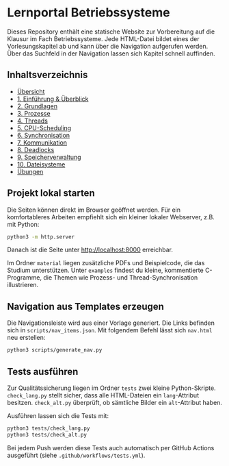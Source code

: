 # Lernportal Betriebssysteme

Dieses Repository enthält eine statische Website zur Vorbereitung auf die Klausur im Fach Betriebssysteme. Jede HTML-Datei bildet eines der Vorlesungskapitel ab und kann über die Navigation aufgerufen werden.
Über das Suchfeld in der Navigation lassen sich Kapitel schnell auffinden.

## Inhaltsverzeichnis

- [Übersicht](index.html)
- [1. Einführung & Überblick](01_einfuehrung.html)
- [2. Grundlagen](02_grundlagen.html)
- [3. Prozesse](03_prozesse.html)
- [4. Threads](04_threads.html)
- [5. CPU-Scheduling](05_scheduling.html)
- [6. Synchronisation](06_synchronisation.html)
- [7. Kommunikation](07_kommunikation.html)
- [8. Deadlocks](08_deadlocks.html)
- [9. Speicherverwaltung](09_speicherverwaltung.html)
- [10. Dateisysteme](10_dateisysteme.html)
- [Übungen](uebungen.html)

## Projekt lokal starten

Die Seiten können direkt im Browser geöffnet werden. Für ein komfortableres Arbeiten empfiehlt sich ein kleiner lokaler Webserver, z.B. mit Python:

```bash
python3 -m http.server
```

Danach ist die Seite unter <http://localhost:8000> erreichbar.

Im Ordner `material` liegen zusätzliche PDFs und Beispielcode, die das Studium unterstützen. Unter `examples` findest du kleine, kommentierte C-Programme, die Themen wie Prozess- und Thread-Synchronisation illustrieren.

## Navigation aus Templates erzeugen

Die Navigationsleiste wird aus einer Vorlage generiert. Die Links befinden sich in `scripts/nav_items.json`. Mit folgendem Befehl lässt sich `nav.html` neu erstellen:

```bash
python3 scripts/generate_nav.py
```


## Tests ausführen

Zur Qualitätssicherung liegen im Ordner `tests` zwei kleine Python-Skripte.
`check_lang.py` stellt sicher, dass alle HTML-Dateien ein `lang`-Attribut besitzen.
`check_alt.py` überprüft, ob sämtliche Bilder ein `alt`-Attribut haben.

Ausführen lassen sich die Tests mit:

```bash
python3 tests/check_lang.py
python3 tests/check_alt.py
```

Bei jedem Push werden diese Tests auch automatisch per GitHub Actions ausgeführt (siehe `.github/workflows/tests.yml`).
